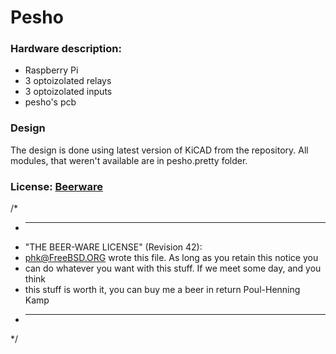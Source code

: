 # Pesho

### Hardware description:

 * Raspberry Pi
 * 3 optoizolated relays
 * 3 optoizolated inputs
 * pesho's pcb

### Design

The design is done using latest version of KiCAD from the repository.
All modules, that weren't available are in pesho.pretty folder.

### License: [Beerware][1]

/*
 * ----------------------------------------------------------------------------
 * "THE BEER-WARE LICENSE" (Revision 42):
 * <phk@FreeBSD.ORG> wrote this file. As long as you retain this notice you
 * can do whatever you want with this stuff. If we meet some day, and you think
 * this stuff is worth it, you can buy me a beer in return Poul-Henning Kamp
 * ----------------------------------------------------------------------------
 */

[1]: http://en.wikipedia.org/wiki/Beerware
